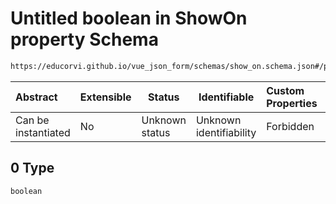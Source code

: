 # Untitled boolean in ShowOn property Schema

```txt
https://educorvi.github.io/vue_json_form/schemas/show_on.schema.json#/properties/referenceValue/oneOf/0
```




| Abstract            | Extensible | Status         | Identifiable            | Custom Properties | Additional Properties | Access Restrictions | Defined In                                                                     |
| :------------------ | ---------- | -------------- | ----------------------- | :---------------- | --------------------- | ------------------- | ------------------------------------------------------------------------------ |
| Can be instantiated | No         | Unknown status | Unknown identifiability | Forbidden         | Allowed               | none                | [show_on.schema.json\*](../schemas/show_on.schema.json "open original schema") |

## 0 Type

`boolean`
